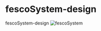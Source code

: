 # fescoSystem-design
fescoSystem-design
![fescoSystem](https://bluekevin.github.io/fescoSystem-design/home.jpg)
